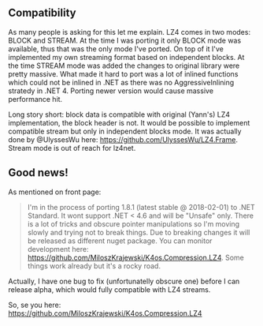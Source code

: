 ## Compatibility

As many people is asking for this let me explain.
LZ4 comes in two modes: BLOCK and STREAM. At the time I was porting it only BLOCK mode was available, thus that was the only mode I've ported. On top of it I've implemented my own streaming format based on independent blocks. 
At the time STREAM mode was added the changes to original library were pretty massive. What made it hard to port was a lot of inlined functions which could not be inlined in .NET as there was no AggressiveInlining stratedy in .NET 4. Porting newer version would cause massive performance hit.

Long story short: block data is compatible with original (Yann's) LZ4 implementation, the block header is not. It would be possible to implement compatible stream but only in independent blocks mode. It was actually done by @UlyssesWu here: https://github.com/UlyssesWu/LZ4.Frame. Stream mode is out of reach for lz4net. 

## Good news!

As mentioned on front page:

> I'm in the process of porting 1.8.1 (latest stable @ 2018-02-01) to .NET Standard. It wont support .NET < 4.6 and will be "Unsafe" only. There is a lot of tricks and obscure pointer manipulations so I'm moving slowly and trying not to break things. Due to breaking changes it will be released as different nuget package. You can monitor development here: https://github.com/MiloszKrajewski/K4os.Compression.LZ4. Some things work already but it's a rocky road.

Actually, I have one bug to fix (unfortunatelly obscure one) before I can release alpha, which would fully compatible with LZ4 streams.

So, se you here: https://github.com/MiloszKrajewski/K4os.Compression.LZ4
